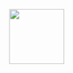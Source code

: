 <img src='https://drive.google.com/file/d/1tLVi4Cs2jC3EcIrEp_lYaH2qN96d9KLx/view?usp=sharing' width=100/>

<!---
khawlailahi/khawlailahi is a ✨ special ✨ repository because its `README.md` (this file) appears on your GitHub profile.
You can click the Preview link to take a look at your changes.
--->
